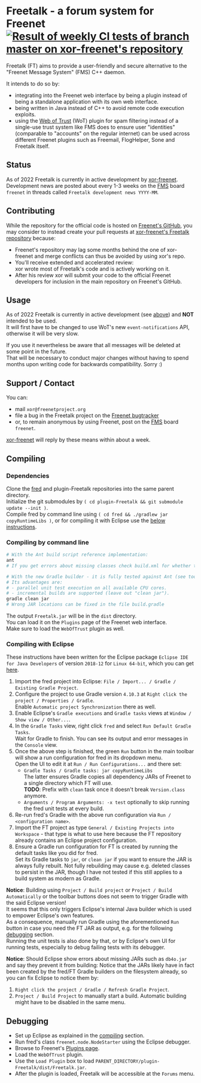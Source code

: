 <!-- ATTENTION: We intentionally show the below badge for the WEEKLY cronjobs,
     NOT FOR THE DAILY ONES! KEEP THIS AS IS!
     This is important because the daily cronjobs will **NOT** run the actual unit tests if fred did
     not change!
     But the badge would still render as "passing" then even though nothing was tested!
     The daily cronjobs only run the tests one time if a commit is pushed to fred on the day
     before (to alert xor-freenet if changes at fred broke Freetalk).
     The weekly cronjobs on the other hand always run the tests. -->
# Freetalk - a forum system for Freenet [![Result of weekly CI tests of branch master on xor-freenet's repository](https://github.com/xor-freenet/plugin-Freetalk/actions/workflows/cron-weekly.yml/badge.svg "Result of weekly CI tests of branch master on xor-freenet's repository")](https://github.com/xor-freenet/plugin-Freetalk/actions/workflows/cron-weekly.yml)

Freetalk (FT) aims to provide a user-friendly and secure alternative to the "Freenet Message System"
(FMS) C++ daemon.

It intends to do so by:
* integrating into the Freenet web interface by being a plugin instead of being a standalone
  application with its own web interface.
* being written in Java instead of C++ to avoid remote code execution exploits.
* using the [Web of Trust](https://github.com/freenet/plugin-WebOfTrust) (WoT) plugin for spam
  filtering instead of a single-use trust system like FMS does to ensure user "identities"
  (comparable to "accounts" on the regular internet) can be used across different Freenet plugins
  such as Freemail, FlogHelper, Sone and Freetalk itself.

## Status

As of 2022 Freetalk is currently in active development by
[xor-freenet](https://github.com/xor-freenet).  
Development news are posted about every 1-3 weeks on the
[FMS](https://github.com/freenet/wiki/wiki/FMS) board `freenet` in threads called
`Freetalk development news YYYY-MM`.

## Contributing

While the repository for the official code is hosted on
[Freenet's GitHub](https://github.com/freenet), you may consider to instead create your pull
requests at [xor-freenet's Freetalk repository](https://github.com/xor-freenet/plugin-Freetalk)
because:
- Freenet's repository may lag some months behind the one of xor-freenet and merge conflicts can
  thus be avoided by using xor's repo.
- You'll receive extended and accelerated review:  
  xor wrote most of Freetalk's code and is actively working on it.  
- After his review xor will submit your code to the official Freenet developers for inclusion in the
  main repository on Freenet's GitHub.

## Usage

As of 2022 Freetalk is currently in active development (see [above](#status)) and **NOT**
intended to be used.  
It will first have to be changed to use WoT's new `event-notifications` API, otherwise it will be
very slow.

If you use it nevertheless be aware that all messages will be deleted at some point in the future.  
That will be necessary to conduct major changes without having to spend months upon writing code for
backwards compatibility. Sorry :)

## Support / Contact

You can:
- mail `xor@freenetproject.org`
- file a bug in the Freetalk project on the [Freenet bugtracker](https://freenet.mantishub.io)
- or, to remain anonymous by using Freenet, post on the
  [FMS](https://github.com/freenet/wiki/wiki/FMS) board `freenet`.

[xor-freenet](https://github.com/xor-freenet) will reply by these means within about a week.

## Compiling

### Dependencies

Clone the [fred](https://github.com/freenet/fred) and plugin-Freetalk repositories into the same
parent directory.  
Initialize the git submodules by `( cd plugin-Freetalk && git submodule update --init )`.  
Compile fred by command line using `( cd fred && ./gradlew jar copyRuntimeLibs )`, or for
compiling it with Eclipse use the [below instructions](#compiling-with-eclipse).

### Compiling by command line

```bash
# With the Ant build script reference implementation:
ant
# If you get errors about missing classes check build.xml for whether the JAR locations are correct.

# With the new Gradle builder - it is fully tested against Ant (see tools/) but lacks some features.
# Its advantages are:
# - parallel unit test execution on all available CPU cores.
# - incremental builds are supported (leave out "clean jar").
gradle clean jar
# Wrong JAR locations can be fixed in the file build.gradle
```

The output `Freetalk.jar` will be in the `dist` directory.  
You can load it on the `Plugins` page of the Freenet web interface.  
Make sure to load the `WebOfTrust` plugin as well.

### Compiling with Eclipse

These instructions have been written for the Eclipse package `Eclipse IDE for Java Developers` of
version `2018-12` for `Linux 64-bit`, which you can get
[here](https://www.eclipse.org/downloads/packages/release/2018-12/r).

1. Import the fred project into Eclipse: `File / Import... / Gradle / Existing Gradle Project`.
2. Configure the project to use Gradle version `4.10.3` at
   `Right click the project / Properties / Gradle`.  
   Enable `Automatic project Synchronization` there as well.
3. Enable Eclipse's `Gradle executions` and `Gradle tasks` views at `Window / Show view / Other...`.
4. In the `Gradle Tasks` view, right click `fred` and select `Run Default Gradle Tasks`.  
   Wait for Gradle to finish. You can see its output and error messages in the `Console` view.
5. Once the above step is finished, the green `Run` button in the main toolbar will show a run
   configuration for fred in its dropdown menu.  
   Open the UI to edit it at `Run / Run Configurations...` and there set:  
   * `Gradle Tasks / Gradle tasks: jar copyRuntimeLibs`  
      The latter ensures Gradle copies all dependency JARs of Freenet to a single directory which
      FT will use.  
     **TODO**: Prefix with `clean` task once it doesn't break `Version.class` anymore.
   * `Arguments / Program Arguments: -x test` optionally to skip running the fred unit tests at
      every build.
6. Re-run fred's Gradle with the above run configuration via `Run / <configuration name>`.
7. Import the FT project as type `General / Existing Projects into Workspace` - that type is what
   to use here because the FT repository already contains an Eclipse project configuration.
8. Ensure a Gradle run configuration for FT is created by running the default tasks like you did
   for fred.  
   Set its Gradle tasks to `jar`, or `clean jar` if you want to ensure the JAR is always fully
   rebuilt. Not fully rebuilding may cause e.g. deleted classes to persist in the JAR, though
   I have not tested if this still applies to a build system as modern as Gradle.

**Notice**: Building using `Project / Build project` or `Project / Build Automatically` or the
toolbar buttons does not seem to trigger Gradle with the said Eclipse version!  
It seems that this only triggers Eclipse's internal Java builder which is used to empower Eclipse's
own features.  
As a consequence, manually run Gradle using the aforementioned `Run` button in case you need the
FT JAR as output, e.g. for the following [debugging](#debugging) section.  
Running the unit tests is also done by that, or by Eclipse's own UI for running tests, especially to
debug failing tests with its debugger.

**Notice**: Should Eclipse show errors about missing JARs such as `db4o.jar` and say they prevent it
from building: Notice that the JARs likely have in fact been created by the fred/FT Gradle
builders on the filesystem already, so you can fix Eclipse to notice them by:
1. `Right click the project / Gradle / Refresh Gradle Project`.
2. `Project / Build Project` to manually start a build. Automatic building might have to be disabled
   in the same menu.

## Debugging

* Set up Eclipse as explained in the [compiling](#compiling) section.
* Run fred's class `freenet.node.NodeStarter` using the Eclipse debugger.
* Browse to Freenet's [Plugins page](http://127.0.0.1:8888/plugins/).
* Load the `WebOfTrust` plugin.
* Use the `Load Plugin` box to load `PARENT_DIRECTORY/plugin-Freetalk/dist/Freetalk.jar`.
* After the plugin is loaded, Freetalk will be accessible at the `Forums` menu.
